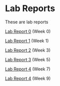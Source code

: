 # Lab Reports

These are lab reports

[Lab Report 0](https://rhoqan.github.io/cse15l-lab-reports/lab-report-0-week-0.html) (Week 0)

[Lab Report 1](https://rhoqan.github.io/cse15l-lab-reports/lab-report-1-week-1.html) (Week 1)

[Lab Report 2](https://rhoqan.github.io/cse15l-lab-reports/lab-report-2-week-3.html) (Week 3)

[Lab Report 3](https://rhoqan.github.io/cse15l-lab-reports/lab-report-3-week-5.html) (Week 5)

[Lab Report 4](https://rhoqan.github.io/cse15l-lab-reports/lab-report-4-week-7.html) (Week 7)

[Lab Report 4](https://rhoqan.github.io/cse15l-lab-reports/lab-report-5-week-9.html) (Week 9)
